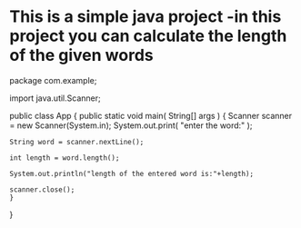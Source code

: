 # This is a simple java project -in this project you can calculate the length of the given words  
package com.example;

import java.util.Scanner;

public class App 
{
    public static void main( String[] args )
    {
	Scanner scanner = new Scanner(System.in);
        System.out.print( "enter the word:" );

	String word = scanner.nextLine();

	int length = word.length();

	System.out.println("length of the entered word is:"+length);

	scanner.close();
    }
}
